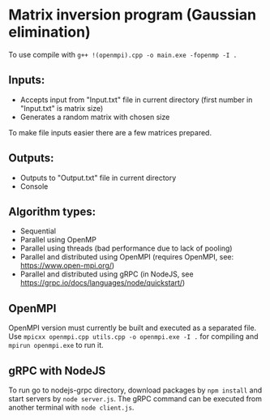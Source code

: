 # Matrix inversion program (Gaussian elimination)

To use compile with `g++ !(openmpi).cpp -o main.exe -fopenmp -I .`

## Inputs:

- Accepts input from "Input.txt" file in current directory (first number in "Input.txt" is matrix size)
- Generates a random matrix with chosen size

To make file inputs easier there are a few matrices prepared.

## Outputs:

- Outputs to "Output.txt" file in current directory
- Console

## Algorithm types:

- Sequential
- Parallel using OpenMP
- Parallel using threads (bad performance due to lack of pooling)
- Parallel and distributed using OpenMPI (requires OpenMPI, see: https://www.open-mpi.org/)
- Parallel and distributed using gRPC (in NodeJS, see https://grpc.io/docs/languages/node/quickstart/)

## OpenMPI

OpenMPI version must currently be built and executed as a separated file.
Use `mpicxx openmpi.cpp utils.cpp -o openmpi.exe -I .` for compiling and `mpirun openmpi.exe` to run it.

## gRPC with NodeJS

To run go to nodejs-grpc directory, download packages by `npm install` and start servers by `node server.js`.
The gRPC command can be executed from another terminal with `node client.js`.
